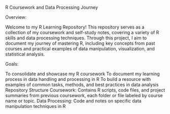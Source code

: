 R Coursework and Data Processing Journey

Overview:

Welcome to my R Learning Repository! This repository serves as a collection of my coursework and self-study notes, covering a variety of R skills and data processing techniques. Through this project, I aim to document my journey of mastering R, including key concepts from past courses and practical examples of data manipulation, visualization, and statistical analysis.

Goals:

To consolidate and showcase my R coursework
To document my learning process in data handling and processing in R
To build a resource with examples of common tasks, methods, and best practices in data analysis
Repository Structure
Coursework: Contains R scripts, code files, and project summaries from previous coursework, each folder or file labeled by course name or topic.
Data Processing: Code and notes on specific data manipulation techniques in R
